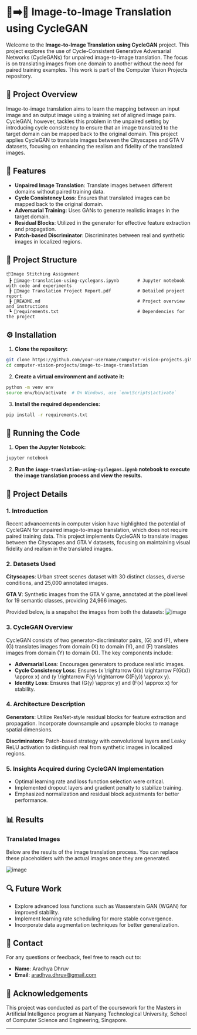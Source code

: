 # 🌉➡️🌆 Image-to-Image Translation using CycleGAN

Welcome to the **Image-to-Image Translation using CycleGAN** project. This project explores the use of Cycle-Consistent Generative Adversarial Networks (CycleGANs) for unpaired image-to-image translation. The focus is on translating images from one domain to another without the need for paired training examples. This work is part of the Computer Vision Projects repository.

## 📝 Project Overview

Image-to-image translation aims to learn the mapping between an input image and an output image using a training set of aligned image pairs. CycleGAN, however, tackles this problem in the unpaired setting by introducing cycle consistency to ensure that an image translated to the target domain can be mapped back to the original domain. This project applies CycleGAN to translate images between the Cityscapes and GTA V datasets, focusing on enhancing the realism and fidelity of the translated images.

## 🌟 Features

- **Unpaired Image Translation**: Translate images between different domains without paired training data.
- **Cycle Consistency Loss**: Ensures that translated images can be mapped back to the original domain.
- **Adversarial Training**: Uses GANs to generate realistic images in the target domain.
- **Residual Blocks**: Utilized in the generator for effective feature extraction and propagation.
- **Patch-based Discriminator**: Discriminates between real and synthetic images in localized regions.

## 📂 Project Structure

```
📦Image Stitching Assignment
 ┣ 📜image-translation-using-cyclegans.ipynb       # Jupyter notebook with code and experiments
 ┣ 📜Image Translation Project Report.pdf          # Detailed project report
 ┣ 📜README.md                                     # Project overview and instructions
 ┗ 📜requirements.txt                              # Dependencies for the project
```

## ⚙️ Installation

1. **Clone the repository:**

```bash
git clone https://github.com/your-username/computer-vision-projects.git
cd computer-vision-projects/image-to-image-translation
```

2. **Create a virtual environment and activate it:**

```bash
python -m venv env
source env/bin/activate  # On Windows, use `env\Scripts\activate`
```

3. **Install the required dependencies:**

```bash
pip install -r requirements.txt
```

## 🚀 Running the Code

1. **Open the Jupyter Notebook:**

```bash
jupyter notebook
```

2. **Run the `image-translation-using-cyclegans.ipynb` notebook to execute the image translation process and view the results.**

## 📝 Project Details

### 1. Introduction

Recent advancements in computer vision have highlighted the potential of CycleGAN for unpaired image-to-image translation, which does not require paired training data. This project implements CycleGAN to translate images between the Cityscapes and GTA V datasets, focusing on maintaining visual fidelity and realism in the translated images.

### 2. Datasets Used

**Cityscapes**: Urban street scenes dataset with 30 distinct classes, diverse conditions, and 25,000 annotated images.

**GTA V**: Synthetic images from the GTA V game, annotated at the pixel level for 19 semantic classes, providing 24,966 images.

Provided below, is a snapshot the images from both the datasets:
![image](https://github.com/user-attachments/assets/8091a326-0a99-41c8-b20f-c9b6785c1270)


### 3. CycleGAN Overview

CycleGAN consists of two generator-discriminator pairs, \(G\) and \(F\), where \(G\) translates images from domain \(X\) to domain \(Y\), and \(F\) translates images from domain \(Y\) to domain \(X\). The key components include:

- **Adversarial Loss**: Encourages generators to produce realistic images.
- **Cycle Consistency Loss**: Ensures \(x \rightarrow G(x) \rightarrow F(G(x)) \approx x\) and \(y \rightarrow F(y) \rightarrow G(F(y)) \approx y\).
- **Identity Loss**: Ensures that \(G(y) \approx y\) and \(F(x) \approx x\) for stability.

### 4. Architecture Description

**Generators**: Utilize ResNet-style residual blocks for feature extraction and propagation. Incorporate downsample and upsample blocks to manage spatial dimensions.

**Discriminators**: Patch-based strategy with convolutional layers and Leaky ReLU activation to distinguish real from synthetic images in localized regions.

### 5. Insights Acquired during CycleGAN Implementation

- Optimal learning rate and loss function selection were critical.
- Implemented dropout layers and gradient penalty to stabilize training.
- Emphasized normalization and residual block adjustments for better performance.

## 📊 Results

### Translated Images

Below are the results of the image translation process. You can replace these placeholders with the actual images once they are generated.

![image](https://github.com/user-attachments/assets/d57e31fb-b4b2-458a-b4a7-520a9df750a9)

## 🔍 Future Work

- Explore advanced loss functions such as Wasserstein GAN (WGAN) for improved stability.
- Implement learning rate scheduling for more stable convergence.
- Incorporate data augmentation techniques for better generalization.

## 📧 Contact

For any questions or feedback, feel free to reach out to:

- **Name**: Aradhya Dhruv
- **Email**: aradhya.dhruv@gmail.com

## 📝 Acknowledgements

This project was conducted as part of the coursework for the Masters in Artificial Intelligence program at Nanyang Technological University, School of Computer Science and Engineering, Singapore.

---
